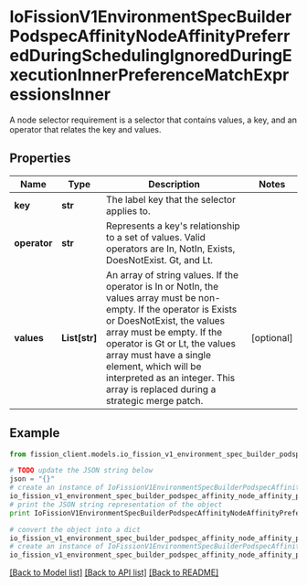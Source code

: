 # IoFissionV1EnvironmentSpecBuilderPodspecAffinityNodeAffinityPreferredDuringSchedulingIgnoredDuringExecutionInnerPreferenceMatchExpressionsInner

A node selector requirement is a selector that contains values, a key, and an operator that relates the key and values.

## Properties

Name | Type | Description | Notes
------------ | ------------- | ------------- | -------------
**key** | **str** | The label key that the selector applies to. | 
**operator** | **str** | Represents a key&#39;s relationship to a set of values. Valid operators are In, NotIn, Exists, DoesNotExist. Gt, and Lt. | 
**values** | **List[str]** | An array of string values. If the operator is In or NotIn, the values array must be non-empty. If the operator is Exists or DoesNotExist, the values array must be empty. If the operator is Gt or Lt, the values array must have a single element, which will be interpreted as an integer. This array is replaced during a strategic merge patch. | [optional] 

## Example

```python
from fission_client.models.io_fission_v1_environment_spec_builder_podspec_affinity_node_affinity_preferred_during_scheduling_ignored_during_execution_inner_preference_match_expressions_inner import IoFissionV1EnvironmentSpecBuilderPodspecAffinityNodeAffinityPreferredDuringSchedulingIgnoredDuringExecutionInnerPreferenceMatchExpressionsInner

# TODO update the JSON string below
json = "{}"
# create an instance of IoFissionV1EnvironmentSpecBuilderPodspecAffinityNodeAffinityPreferredDuringSchedulingIgnoredDuringExecutionInnerPreferenceMatchExpressionsInner from a JSON string
io_fission_v1_environment_spec_builder_podspec_affinity_node_affinity_preferred_during_scheduling_ignored_during_execution_inner_preference_match_expressions_inner_instance = IoFissionV1EnvironmentSpecBuilderPodspecAffinityNodeAffinityPreferredDuringSchedulingIgnoredDuringExecutionInnerPreferenceMatchExpressionsInner.from_json(json)
# print the JSON string representation of the object
print IoFissionV1EnvironmentSpecBuilderPodspecAffinityNodeAffinityPreferredDuringSchedulingIgnoredDuringExecutionInnerPreferenceMatchExpressionsInner.to_json()

# convert the object into a dict
io_fission_v1_environment_spec_builder_podspec_affinity_node_affinity_preferred_during_scheduling_ignored_during_execution_inner_preference_match_expressions_inner_dict = io_fission_v1_environment_spec_builder_podspec_affinity_node_affinity_preferred_during_scheduling_ignored_during_execution_inner_preference_match_expressions_inner_instance.to_dict()
# create an instance of IoFissionV1EnvironmentSpecBuilderPodspecAffinityNodeAffinityPreferredDuringSchedulingIgnoredDuringExecutionInnerPreferenceMatchExpressionsInner from a dict
io_fission_v1_environment_spec_builder_podspec_affinity_node_affinity_preferred_during_scheduling_ignored_during_execution_inner_preference_match_expressions_inner_form_dict = io_fission_v1_environment_spec_builder_podspec_affinity_node_affinity_preferred_during_scheduling_ignored_during_execution_inner_preference_match_expressions_inner.from_dict(io_fission_v1_environment_spec_builder_podspec_affinity_node_affinity_preferred_during_scheduling_ignored_during_execution_inner_preference_match_expressions_inner_dict)
```
[[Back to Model list]](../README.md#documentation-for-models) [[Back to API list]](../README.md#documentation-for-api-endpoints) [[Back to README]](../README.md)


